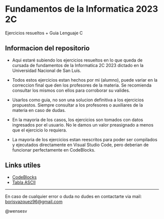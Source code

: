 
# Fundamentos de la Informatica 2023 2C

Ejercicios resueltos + Guia Lenguaje C



## Informacion del repositorio

- Aqui estaré subiendo los ejercicios resueltos en lo que queda de cursada de fundamentos de la Informatica 2C 2023 dictado en la Universidad Nacional de San Luis.

- Todos estos ejercicios estan hechos por mi (alumno), puede variar en la correccion final que den los profesores de la materia. Se recomienda consultar los mismos con ellos para corroborar su valides.

- Usarlos como guia, no son una solucion definitiva a los ejercicios propuestos. Siempre consultar a los profesores o auxiliares de la materia en caso de dudas.

- En la mayoria de los casos, los ejercicios son tomados con datos ingresados por el usuario. No le damos un valor preasignado a menos que el ejercicio lo requiera.

- La mayoria de los ejercicios estan reescritos para poder ser compilados y ejecutados directamente en Visual Studio Code, pero deberian de funcionar perfectamente en CodeBlocks.


## Links utiles 

 - [CodeBlocks]( https://www.fosshub.com/Code-Blocks.html?dwl=codeblocks-20.03mingw-setup.exe)
 - [Tabla ASCII](https://elcodigoascii.com.ar/)


------------------------
En caso de cualquier error o duda no dudes en contactarte via mail: borisvazquez96@gmail.com

@wensesv

